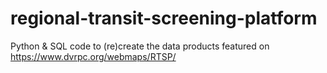 # regional-transit-screening-platform
Python &amp; SQL code to (re)create the data products featured on https://www.dvrpc.org/webmaps/RTSP/
